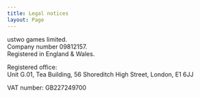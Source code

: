 ```yaml
---
title: Legal notices
layout: Page
---
```


ustwo games limited.  
Company number 09812157.  
Registered in England & Wales.

Registered office:  
Unit G.01, Tea Building, 56 Shoreditch High Street, London, E1 6JJ

VAT number:
GB227249700
